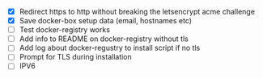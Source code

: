- [x] Redirect https to http without breaking the letsencrypt acme challenge
- [x] Save docker-box setup data (email, hostnames etc)
- [ ] Test docker-registry works
- [ ] Add info to README on docker-registry without tls
- [ ] Add log about docker-regustry to install script if no tls 
- [ ] Prompt for TLS during installation
- [ ] IPV6
